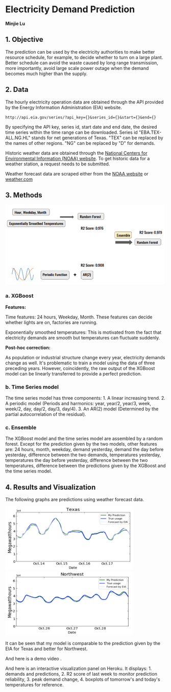 # Electricity Demand Prediction
**Minjie Lu**

## 1. Objective
The prediction can be used by the electricity authorities to make better resource schedule, for example, to decide whether to turn on a large plant. Better schedule can avoid the waste caused by long range transmission, more importantly, avoid large scale power outage when the demand becomes much higher than the supply.

## 2. Data
The hourly electricity operation data are obtained through the API provided by the Energy Information Administration (EIA) website.

```
http://api.eia.gov/series/?api_key={}&series_id={}&start={}&end={}
```
By specifying the API key, series id, start date and end date, the desired time series within the time range can be downloaded. Series id "EBA.TEX-ALL.NG.HL" stands for net generations of Texas. "TEX" can be replaced by the names of other regions. "NG" can be replaced by "D" for demands.

Historic weather data are obtained through the [National Centers for Environmental Information (NOAA) website](https://www.ncdc.noaa.gov/cdo-web/datatools/lcd). To get historic data for a weather station, a request needs to be submitted.

Weather forecast data are scraped either from the [NOAA website](https://forecast.weather.gov/MapClick.php?lat=29.77&lon=-95.39#.XcnsepJKhTY) or [weather.com](https://weather.com/weather/hourbyhour/l/110a124808308e4fc03ee2b75754a7e06e9334b6d23d6fa317f1bb84b5f8a65e)

## 3. Methods

<img src="images/methods.png" width="500" height="250" />

### a. XGBoost
**Features:**

Time features: 24 hours, Weekday, Month. These features can decide whether lights are on, factories are running.

Exponentially smoothed temperatures: This is motivated from the fact that electricity demands are smooth but temperatures can fluctuate suddenly.

**Post-hoc correction:**

As population or industrial structure change every year, electricity demands change as well. It's problematic to train a model using the data of three preceding years. However, coincidently, the raw output of the XGBoost model can be linearly transferred to provide a perfect prediction.

### b. Time Series model

The time series model has three components: 1. A linear increasing trend. 2. A periodic model (Periods and harmonics: year, year/2, year/3, week, week/2, day, day/2, day/3, day/4). 3. An AR(2) model (Determined by the partial autocorrelation of the residual).

### c. Ensemble

The XGBoost model and the time series model are assembled by a random forest. Except for the prediction given by the two models, other features are: 24 hours, month, weekday, demand yesterday, demand the day before yesterday, difference between the two demands, temperatures yesterday, temperatures the day before yesterday, difference between the two temperatures, difference between the predictions given by the XGBoost and the time series model.

## 4. Results and Visualization

The following graphs are predictions using weather forecast data.

<img src="images/texas.png" width="400" height="200" /> <img src="images/nw.png" width="400" height="200" />

It can be seen that my model is comparable to the prediction given by the EIA for Texas and better for Northwest.

And here is a demo video .

And here is an interactive visualization panel on Heroku. It displays: 1. demands and predictions, 2. R2 score of last week to monitor prediction reliability, 3. peak demand change, 4. boxplots of tomorrow's and today's temperatures for reference.
